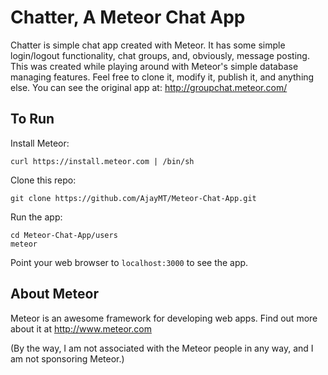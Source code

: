 # Chatter, A Meteor Chat App

Chatter is simple chat app created with Meteor. It has some simple login/logout functionality, chat groups,
and, obviously, message posting. This was created while playing around with Meteor's simple database managing
features. Feel free to clone it, modify it, publish it, and anything else. You can see the original app at:
http://groupchat.meteor.com/

## To Run

Install Meteor:

    curl https://install.meteor.com | /bin/sh
    
Clone this repo:

    git clone https://github.com/AjayMT/Meteor-Chat-App.git
    
Run the app:

    cd Meteor-Chat-App/users
    meteor
    
Point your web browser to `localhost:3000` to see the app.

## About Meteor

Meteor is an awesome framework for developing web apps. Find out more about it at http://www.meteor.com

(By the way, I am not associated with the Meteor people in any way, and I am not sponsoring Meteor.)
